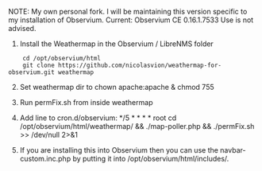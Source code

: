 NOTE: My own personal fork. I will be maintaining this version specific to my installation of Observium.
Current: Observium CE 0.16.1.7533
Use is not advised.


1. Install the Weathermap in the Observium / LibreNMS folder

```
    cd /opt/observium/html 
    git clone https://github.com/nicolasvion/weathermap-for-observium.git weathermap
```

2. Set weathermap dir to chown apache:apache & chmod 755

3. Run permFix.sh from inside weathermap

4. Add line to cron.d/observium: */5 * * * * root cd /opt/observium/html/weathermap/ && ./map-poller.php && ./permFix.sh >> /dev/null 2>&1

5. If you are installing this into Observium then you can use the navbar-custom.inc.php by putting it into /opt/observium/html/includes/.
